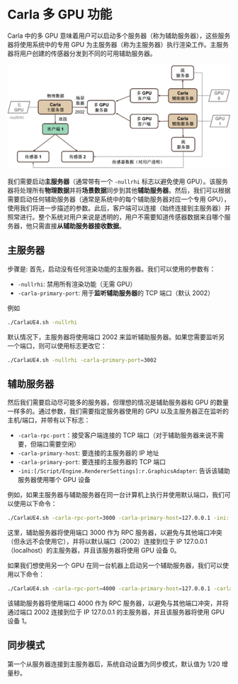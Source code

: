 # Carla 多 GPU 功能

Carla 中的多 GPU 意味着用户可以启动多个服务器（称为辅助服务器），这些服务器将使用系统中的专用 GPU 为主服务器（称为主服务器）执行渲染工作。主服务器将用户创建的传感器分发到不同的可用辅助服务器。

![Multi-GPU example with 2 secondary servers](img/multigpu-example.png)

我们需要启动**主服务器**（通常带有一个 `-nullrhi` 标志以避免使用 GPU）。该服务器将处理所有**物理数据**并将**场景数据**同步到其他**辅助服务器**。然后，我们可以根据需要启动任何辅助服务器（通常是系统中的每个辅助服务器对应一个专用 GPU），使用我们将进一步描述的参数。此后，客户端可以连接（始终连接到主服务器）并照常进行。整个系统对用户来说是透明的，用户不需要知道传感器数据来自哪个服务器，他只需直接**从辅助服务器接收数据**。


## 主服务器

步骤是: 首先，启动没有任何渲染功能的主服务器。我们可以使用的参数有：

* `-nullrhi`: 禁用所有渲染功能（无需 GPU）
* `-carla-primary-port`: 用于**监听辅助服务器**的 TCP 端口（默认 2002）

例如

```sh
./CarlaUE4.sh -nullrhi
```

默认情况下，主服务器将使用端口 2002 来监听辅助服务器。如果您需要监听另一个端口，则可以使用标志更改它：
```sh
./CarlaUE4.sh -nullrhi -carla-primary-port=3002
```

## 辅助服务器

然后我们需要启动尽可能多的服务器，但理想的情况是辅助服务器和 GPU 的数量一样多的。通过参数，我们需要指定服务器使用的 GPU 以及主服务器正在监听的主机/端口，并带有以下标志：

  * `-carla-rpc-port`：接受客户端连接的 TCP 端口（对于辅助服务器来说不需要，但端口需要空闲）
  * `-carla-primary-host`: 要连接的主服务器的 IP 地址
  * `-carla-primary-port`: 要连接的主服务器的 TCP 端口
  * `-ini:[/Script/Engine.RendererSettings]:r.GraphicsAdapter`: 告诉该辅助服务器使用哪个 GPU 设备

例如，如果主服务器与辅助服务器在同一台计算机上执行并使用默认端口，我们可以使用以下命令：

```sh
./CarlaUE4.sh -carla-rpc-port=3000 -carla-primary-host=127.0.0.1 -ini:[/Script/Engine.RendererSettings]:r.GraphicsAdapter=0
```

这里，辅助服务器将使用端口 3000 作为 RPC 服务器，以避免与其他端口冲突（但永远不会使用它），并将以默认端口（2002）连接到位于 IP 127.0.0.1（localhost）的主服务器，并且该服务器将使用 GPU 设备 0。

如果我们想使用另一个 GPU 在同一台机器上启动另一个辅助服务器，我们可以使用以下命令：

```sh
./CarlaUE4.sh -carla-rpc-port=4000 -carla-primary-host=127.0.0.1 -carla-primary-port=2002 -ini:[/Script/Engine.RendererSettings]:r.GraphicsAdapter=1
```

该辅助服务器将使用端口 4000 作为 RPC 服务器，以避免与其他端口冲突，并将通过端口 2002 连接到位于 IP 127.0.0.1 的主服务器，并且该服务器将使用 GPU 设备 1。

## 同步模式

第一个从服务器连接到主服务器后，系统自动设置为同步模式，默认值为 1/20 增量秒。

